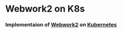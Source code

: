 # Webwork2 on K8s

### Implementaion of [Webwork2](https://webwork.maa.org) on [Kubernetes](https://kubernetes.io)

